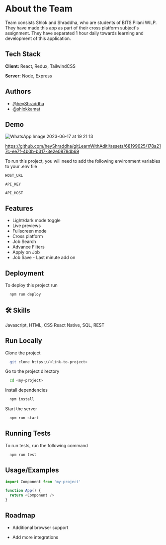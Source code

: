 
# About the Team
Team consists Shlok and Shraddha, who are students of BITS Pilani WILP. They have made this app as part of their cross platform subject's assignment.
They have separated 1 hour daily towards learning and development of this application.


## Tech Stack

**Client:** React, Redux, TailwindCSS

**Server:** Node, Express


## Authors

- [@heyShraddha](https://github.com/heyShraddha)
- [@shlokkamat](https://github.com/shlokkamat)


## Demo

![WhatsApp Image 2023-06-17 at 19 21 13](https://github.com/heyShraddha/gitLearnWithAditi/assets/68199625/47bf0c6e-6cd7-492a-b869-5a556e060eaf)

https://github.com/heyShraddha/gitLearnWithAditi/assets/68199625/178a217c-ee7f-4b0b-b317-3e2e0878db69

To run this project, you will need to add the following environment variables to your .env file

`HOST_URL`

`API_KEY`

`API_HOST`


## Features

- Light/dark mode toggle
- Live previews
- Fullscreen mode
- Cross platform
- Job Search
- Advance Filters
- Apply on Job
- Job Save - Last minute add on


## Deployment

To deploy this project run

```bash
  npm run deploy
```

## 🛠 Skills
Javascript, HTML, CSS
React Native, SQL, REST

## Run Locally

Clone the project

```bash
  git clone https://<link-to-project>
```

Go to the project directory

```bash
  cd <my-project>
```

Install dependencies

```bash
  npm install
```

Start the server

```bash
  npm run start
```


## Running Tests

To run tests, run the following command

```bash
  npm run test
```

## Usage/Examples

```javascript
import Component from 'my-project'

function App() {
  return <Component />
}
```

## Roadmap

- Additional browser support

- Add more integrations

